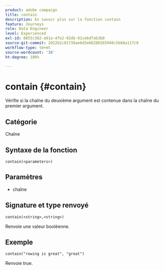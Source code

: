 ```yaml
---
product: adobe campaign
title: contain
description: En savoir plus sur la fonction contain
feature: Journeys
role: Data Engineer
level: Experienced
exl-id: 8855c382-a91a-4fe2-92db-91ce6dfab3b0
source-git-commit: 2022b2c81738ae6d3e66280265948c5b88a117c8
workflow-type: tm+mt
source-wordcount: '36'
ht-degree: 100%

---
```


# contain {#contain}

Vérifie si la chaîne du deuxième argument est contenue dans la chaîne du premier argument.

## Catégorie

Chaîne

## Syntaxe de la fonction

`contain(<parameters>)`

## Paramètres

* chaîne

## Signature et type renvoyé

`contain(<string>,<string>)`

Renvoie une valeur booléenne.

## Exemple

`contain("rowing is great", "great")`

Renvoie true.
